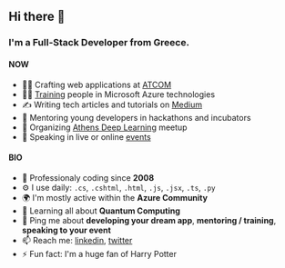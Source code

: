 ## Hi there 👋

### I'm a Full-Stack Developer from Greece.

#### NOW

- 👨‍💻 Crafting web applications at [ATCOM](https://www.atcom.gr/)
- 👨‍🏫 [Training](https://www.youracclaim.com/badges/dc46755b-1c4c-4813-9098-f65447f75b49/public_url) people in Microsoft Azure technologies
- ✍️ Writing tech articles and tutorials on [Medium](https://fedonman.medium.com)
- 💬 Mentoring young developers in hackathons and incubators
- 🧠 Organizing [Athens Deep Learning](https://www.meetup.com/athens-deep-learning/) meetup
- 📢 Speaking in live or online [events](https://sessionize.com/fedonman/)

#### BIO

- 🏢 Professionaly coding since **2008**
- ⚙️ I use daily: `.cs`, `.cshtml`, `.html`, `.js`, `.jsx`, `.ts`, `.py`
- 🌍 I'm mostly active within the **Azure Community**
- 🌱 Learning all about **Quantum Computing**
- 💬 Ping me about **developing your dream app**, **mentoring / training**, **speaking to your event**
- 📫 Reach me: [linkedin](https://www.linkedin.com/in/fedonman/), [twitter](https://twitter.com/fedonman)
- ⚡️ Fun fact: I'm a huge fan of Harry Potter